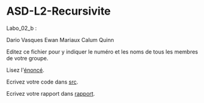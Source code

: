 # ASD-L2-Recursivite

Labo_02_b :

Dario Vasques
Ewan Mariaux
Calum Quinn

Editez ce fichier pour y indiquer le numéro et les noms de tous les membres de votre groupe.

Lisez l'[énoncé](enonce).

Ecrivez votre code dans [src](src).

Ecrivez votre rapport dans [rapport](rapport).
